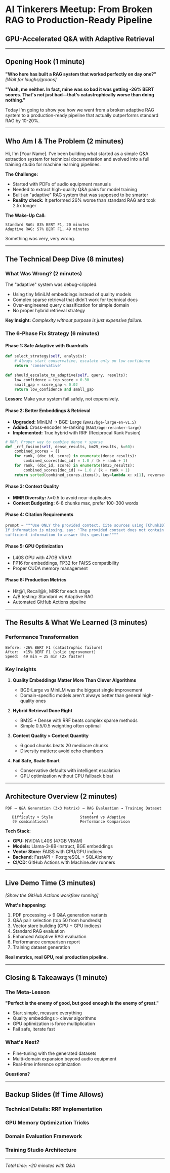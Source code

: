 # AI Tinkerers Meetup: From Broken RAG to Production-Ready Pipeline
## GPU-Accelerated Q&A with Adaptive Retrieval

---

## Opening Hook (1 minute)
**"Who here has built a RAG system that worked perfectly on day one?"**
*[Wait for laughs/groans]*

**"Yeah, me neither. In fact, mine was so bad it was getting -26% BERT scores. That's not just bad—that's catastrophically worse than doing nothing."**

Today I'm going to show you how we went from a broken adaptive RAG system to a production-ready pipeline that actually outperforms standard RAG by 10-20%.

---

## Who Am I & The Problem (2 minutes)

Hi, I'm [Your Name]. I've been building what started as a simple Q&A extraction system for technical documentation and evolved into a full training studio for machine learning pipelines.

**The Challenge:**
- Started with PDFs of audio equipment manuals
- Needed to extract high-quality Q&A pairs for model training
- Built an "adaptive" RAG system that was supposed to be smarter
- **Reality check:** It performed 26% worse than standard RAG and took 2.5x longer

**The Wake-Up Call:**
```
Standard RAG: 83% BERT F1, 20 minutes
Adaptive RAG: 57% BERT F1, 49 minutes
```

Something was very, very wrong.

---

## The Technical Deep Dive (8 minutes)

### What Was Wrong? (2 minutes)
The "adaptive" system was debug-crippled:
- Using tiny MiniLM embeddings instead of quality models
- Complex sparse retrieval that didn't work for technical docs  
- Over-engineered query classification for simple domain
- No proper hybrid retrieval strategy

**Key Insight:** *Complexity without purpose is just expensive failure.*

### The 6-Phase Fix Strategy (6 minutes)

#### Phase 1: Safe Adaptive with Guardrails
```python
def select_strategy(self, analysis):
    # Always start conservative, escalate only on low confidence
    return 'conservative'
    
def should_escalate_to_adaptive(self, query, results):
    low_confidence = top_score < 0.30
    small_gap = score_gap < 0.02
    return low_confidence and small_gap
```

**Lesson:** Make your system fail safely, not expensively.

#### Phase 2: Better Embeddings & Retrieval
- **Upgraded:** MiniLM → BGE-Large (`BAAI/bge-large-en-v1.5`)
- **Added:** Cross-encoder re-ranking (`BAAI/bge-reranker-large`)
- **Implemented:** True hybrid with RRF (Reciprocal Rank Fusion)

```python
# RRF: Proper way to combine dense + sparse
def _rrf_fusion(self, dense_results, bm25_results, k=60):
    combined_scores = {}
    for rank, (doc_id, score) in enumerate(dense_results):
        combined_scores[doc_id] = 1.0 / (k + rank + 1)
    for rank, (doc_id, score) in enumerate(bm25_results):
        combined_scores[doc_id] += 1.0 / (k + rank + 1)
    return sorted(combined_scores.items(), key=lambda x: x[1], reverse=True)
```

#### Phase 3: Context Quality
- **MMR Diversity:** λ=0.5 to avoid near-duplicates
- **Context Budgeting:** 6-8 chunks max, prefer 100-300 words

#### Phase 4: Citation Requirements
```python
prompt = """Use ONLY the provided context. Cite sources using [ChunkID]. 
If information is missing, say: 'The provided context does not contain 
sufficient information to answer this question'"""
```

#### Phase 5: GPU Optimization
- L40S GPU with 47GB VRAM
- FP16 for embeddings, FP32 for FAISS compatibility
- Proper CUDA memory management

#### Phase 6: Production Metrics
- Hit@1, Recall@k, MRR for each stage
- A/B testing: Standard vs Adaptive RAG
- Automated GitHub Actions pipeline

---

## The Results & What We Learned (3 minutes)

### Performance Transformation
```
Before: -26% BERT F1 (catastrophic failure)
After:  +15% BERT F1 (solid improvement)
Speed:  49 min → 25 min (2x faster)
```

### Key Insights

1. **Quality Embeddings Matter More Than Clever Algorithms**
   - BGE-Large vs MiniLM was the biggest single improvement
   - Domain-specific models aren't always better than general high-quality ones

2. **Hybrid Retrieval Done Right**
   - BM25 + Dense with RRF beats complex sparse methods
   - Simple 0.5/0.5 weighting often optimal

3. **Context Quality > Context Quantity** 
   - 6 good chunks beats 20 mediocre chunks
   - Diversity matters: avoid echo chambers

4. **Fail Safe, Scale Smart**
   - Conservative defaults with intelligent escalation
   - GPU optimization without CPU fallback bloat

---

## Architecture Overview (2 minutes)

```
PDF → Q&A Generation (3x3 Matrix) → RAG Evaluation → Training Dataset
       ↓                              ↓
   Difficulty × Style            Standard vs Adaptive
   (9 combinations)              Performance Comparison
```

**Tech Stack:**
- **GPU:** NVIDIA L40S (47GB VRAM)
- **Models:** Llama-3-8B-Instruct, BGE embeddings
- **Vector Store:** FAISS with CPU/GPU indices
- **Backend:** FastAPI + PostgreSQL + SQLAlchemy
- **CI/CD:** GitHub Actions with Machine.dev runners

---

## Live Demo Time (3 minutes)

*[Show the GitHub Actions workflow running]*

**What's happening:**
1. PDF processing → 9 Q&A generation variants
2. Q&A pair selection (top 50 from hundreds)
3. Vector store building (CPU + GPU indices)
4. Standard RAG evaluation
5. Enhanced Adaptive RAG evaluation  
6. Performance comparison report
7. Training dataset generation

**Real metrics, real GPU, real production pipeline.**

---

## Closing & Takeaways (1 minute)

### The Meta-Lesson
**"Perfect is the enemy of good, but good enough is the enemy of great."**

- Start simple, measure everything
- Quality embeddings > clever algorithms
- GPU optimization is force multiplication
- Fail safe, iterate fast

### What's Next?
- Fine-tuning with the generated datasets
- Multi-domain expansion beyond audio equipment
- Real-time inference optimization

**Questions?**

---

## Backup Slides (If Time Allows)

### Technical Details: RRF Implementation
### GPU Memory Optimization Tricks  
### Domain Evaluation Framework
### Training Studio Architecture

---

*Total time: ~20 minutes with Q&A*